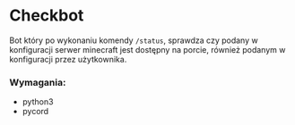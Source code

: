 # Checkbot
Bot który po wykonaniu komendy `/status`, sprawdza czy podany w konfiguracji serwer minecraft jest dostępny na porcie, również podanym w konfiguracji przez użytkownika.

### Wymagania:
- python3
- pycord